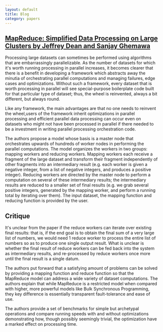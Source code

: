 ```yaml
---
layout: default
title: Blog
category: papers
---
```


## [MapReduce: Simplified Data Processing on Large Clusters by Jeffrey Dean and Sanjay Ghemawa](https://static.googleusercontent.com/media/research.google.com/en//archive/mapreduce-osdi04.pdf)

Processing large datasets can sometimes be performed using algorithms that are embarrassingly parallelizable. As the number of datasets for which it's worth running processing in parallel increases, it becomes clearer that there is a benefit in developing a framework which abstracts away the minutia of orchestrating parallel computations and managing failures, edge cases and optimizations. Without such a framework, every dataset that is worth processing in parallel will see special-purpose boilerplate code built for that particular type of dataset; thus, the wheel is reinvented, always a bit different, but always round.


Like any framework, the main advantages are that no one needs to reinvent the wheel,users of the framework inherit optimizations in parallel processing and efficient parallel data processing can occur even on datasets who might not have been processed in parallel if there needed to be a investment in writing parallel processing orchestration code.

The authors propose a model whose basis is a master node that orchestrates upwards of hundreds of worker nodes in performing the parallel computations. The model organizes the workers in two groups: mapping workers and reducing workers. Mapping workers each receive a fragment of the large dataset and transform their fragment independently of other fragments into an intermediary result (e.g. each worker is given a negative integer, from a list of negative integers, and produces a positive integer). Reducing workers are directed by the master node to perform a computation on several of these intermediary results; the intermediary results are reduced to a smaller set of final results (e.g. we grab several positive integers, generated by the mapping worker, and perform a running total by iterating over them). The input dataset, the mapping function and reducing function is provided by the user.

## Critique
It's unclear from the paper if the reduce workers can iterate over existing final results: that is, if the end goal is to obtain the final sum of a very large list of numbers, we would need 1 reduce worker to process the entire list of numbers so as to produce one single output result. What is unclear is whether the final result of reduce workers can be fed back into the system as intermediary results, and re-processed by reduce workers once more until the final result is a single datum.

The authors put forward that a satisfying amount of problems can be solved by providing a mapping function and reduce function so that the MapReduce model can address a wide variety of dataset computations. The authors explain that while MapReduce is a restricted model when compared with higher, more powerful models like Bulk Synchronous Programming, they key difference is essentially transparent fault-tolerance and ease of use.

The authors provide a set of benchmarks for simple but archetypal operations and compare running speeds with and without optimizations demonstrating how, though possibly seemingly trivial, the optimization have a marked effect on processing time.
